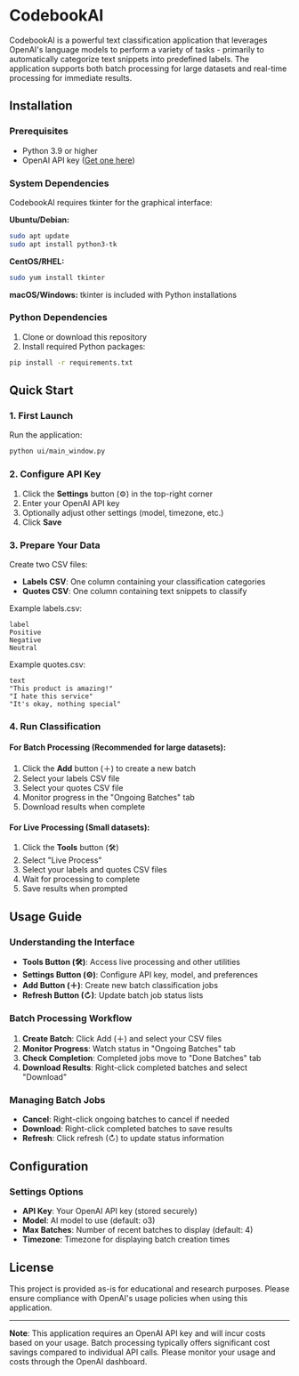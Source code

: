 # CodebookAI

CodebookAI is a powerful text classification application that leverages OpenAI's language models to perform a variety of tasks - primarily to automatically categorize text snippets into predefined labels. The application supports both batch processing for large datasets and real-time processing for immediate results.

## Installation

### Prerequisites
- Python 3.9 or higher
- OpenAI API key ([Get one here](https://platform.openai.com/api-keys))

### System Dependencies
CodebookAI requires tkinter for the graphical interface:

**Ubuntu/Debian:**
```bash
sudo apt update
sudo apt install python3-tk
```

**CentOS/RHEL:**
```bash
sudo yum install tkinter
```

**macOS/Windows:**
tkinter is included with Python installations

### Python Dependencies
1. Clone or download this repository
2. Install required Python packages:
```bash
pip install -r requirements.txt
```

## Quick Start

### 1. First Launch
Run the application:
```bash
python ui/main_window.py
```

### 2. Configure API Key
1. Click the **Settings** button (⚙) in the top-right corner
2. Enter your OpenAI API key
3. Optionally adjust other settings (model, timezone, etc.)
4. Click **Save**

### 3. Prepare Your Data
Create two CSV files:
- **Labels CSV**: One column containing your classification categories
- **Quotes CSV**: One column containing text snippets to classify

Example labels.csv:
```csv
label
Positive
Negative
Neutral
```

Example quotes.csv:
```csv
text
"This product is amazing!"
"I hate this service"
"It's okay, nothing special"
```

### 4. Run Classification

#### For Batch Processing (Recommended for large datasets):
1. Click the **Add** button (＋) to create a new batch
2. Select your labels CSV file
3. Select your quotes CSV file
4. Monitor progress in the "Ongoing Batches" tab
5. Download results when complete

#### For Live Processing (Small datasets):
1. Click the **Tools** button (🛠)
2. Select "Live Process"
3. Select your labels and quotes CSV files
4. Wait for processing to complete
5. Save results when prompted

## Usage Guide

### Understanding the Interface

- **Tools Button (🛠)**: Access live processing and other utilities
- **Settings Button (⚙)**: Configure API key, model, and preferences  
- **Add Button (＋)**: Create new batch classification jobs
- **Refresh Button (↻)**: Update batch job status lists

### Batch Processing Workflow

1. **Create Batch**: Click Add (＋) and select your CSV files
2. **Monitor Progress**: Watch status in "Ongoing Batches" tab
3. **Check Completion**: Completed jobs move to "Done Batches" tab
4. **Download Results**: Right-click completed batches and select "Download"

### Managing Batch Jobs

- **Cancel**: Right-click ongoing batches to cancel if needed
- **Download**: Right-click completed batches to save results
- **Refresh**: Click refresh (↻) to update status information

## Configuration

### Settings Options

- **API Key**: Your OpenAI API key (stored securely)
- **Model**: AI model to use (default: o3)
- **Max Batches**: Number of recent batches to display (default: 4)
- **Timezone**: Timezone for displaying batch creation times

## License

This project is provided as-is for educational and research purposes. Please ensure compliance with OpenAI's usage policies when using this application.

---

**Note**: This application requires an OpenAI API key and will incur costs based on your usage. Batch processing typically offers significant cost savings compared to individual API calls. Please monitor your usage and costs through the OpenAI dashboard.
